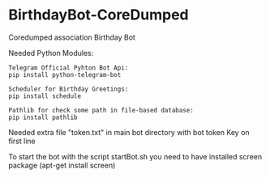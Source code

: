 # BirthdayBot-CoreDumped
Coredumped association Birthday Bot

Needed Python Modules:

	Telegram Official Pyhton Bot Api:
	pip install python-telegram-bot

	Scheduler for Birthday Greetings:
	pip install schedule

	Pathlib for check some path in file-based database:
	pip install pathlib

	
Needed extra file "token.txt" in main bot directory with bot token Key on first line

To start the bot with the script startBot.sh you need to have installed screen package (apt-get install screen)
